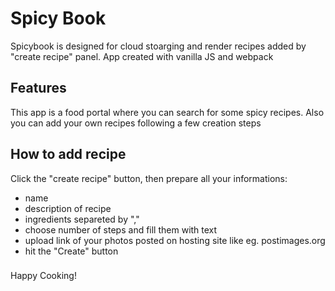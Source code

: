 # Spicy Book

Spicybook is designed for cloud stoarging and render recipes added by "create recipe" panel. App created with vanilla JS and webpack

## Features

This app is a food portal where you can search for some spicy recipes. Also you can add your own recipes following a few creation steps

## How to add recipe

Click the "create recipe" button, then prepare all your informations:
- name
- description of recipe
- ingredients separeted by ","
- choose number of steps and fill them with text
- upload link of your photos posted on hosting site like eg. postimages.org
- hit the "Create" button

### 
Happy Cooking!
